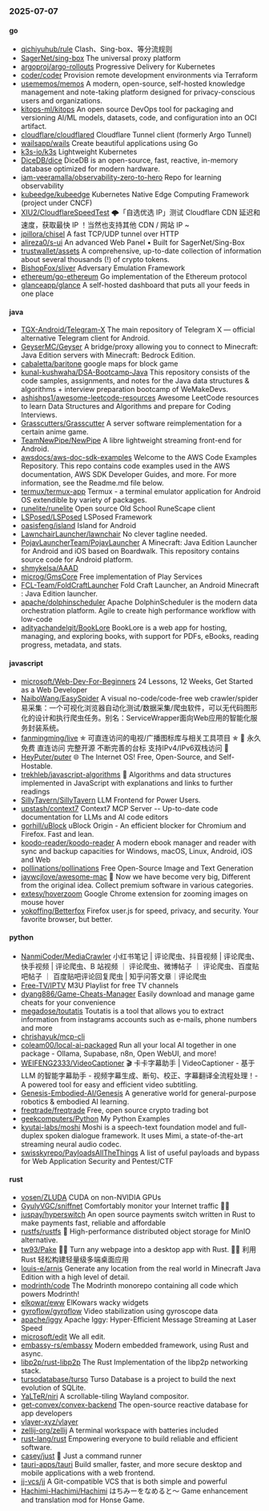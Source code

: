 ### 2025-07-07

#### go
* [qichiyuhub/rule](https://github.com/qichiyuhub/rule) Clash、Sing-box、等分流规则
* [SagerNet/sing-box](https://github.com/SagerNet/sing-box) The universal proxy platform
* [argoproj/argo-rollouts](https://github.com/argoproj/argo-rollouts) Progressive Delivery for Kubernetes
* [coder/coder](https://github.com/coder/coder) Provision remote development environments via Terraform
* [usememos/memos](https://github.com/usememos/memos) A modern, open-source, self-hosted knowledge management and note-taking platform designed for privacy-conscious users and organizations.
* [kitops-ml/kitops](https://github.com/kitops-ml/kitops) An open source DevOps tool for packaging and versioning AI/ML models, datasets, code, and configuration into an OCI artifact.
* [cloudflare/cloudflared](https://github.com/cloudflare/cloudflared) Cloudflare Tunnel client (formerly Argo Tunnel)
* [wailsapp/wails](https://github.com/wailsapp/wails) Create beautiful applications using Go
* [k3s-io/k3s](https://github.com/k3s-io/k3s) Lightweight Kubernetes
* [DiceDB/dice](https://github.com/DiceDB/dice) DiceDB is an open-source, fast, reactive, in-memory database optimized for modern hardware.
* [iam-veeramalla/observability-zero-to-hero](https://github.com/iam-veeramalla/observability-zero-to-hero) Repo for learning observability
* [kubeedge/kubeedge](https://github.com/kubeedge/kubeedge) Kubernetes Native Edge Computing Framework (project under CNCF)
* [XIU2/CloudflareSpeedTest](https://github.com/XIU2/CloudflareSpeedTest) 🌩「自选优选 IP」测试 Cloudflare CDN 延迟和速度，获取最快 IP ！当然也支持其他 CDN / 网站 IP ~
* [jpillora/chisel](https://github.com/jpillora/chisel) A fast TCP/UDP tunnel over HTTP
* [alireza0/s-ui](https://github.com/alireza0/s-ui) An advanced Web Panel • Built for SagerNet/Sing-Box
* [trustwallet/assets](https://github.com/trustwallet/assets) A comprehensive, up-to-date collection of information about several thousands (!) of crypto tokens.
* [BishopFox/sliver](https://github.com/BishopFox/sliver) Adversary Emulation Framework
* [ethereum/go-ethereum](https://github.com/ethereum/go-ethereum) Go implementation of the Ethereum protocol
* [glanceapp/glance](https://github.com/glanceapp/glance) A self-hosted dashboard that puts all your feeds in one place

#### java
* [TGX-Android/Telegram-X](https://github.com/TGX-Android/Telegram-X) The main repository of Telegram X — official alternative Telegram client for Android.
* [GeyserMC/Geyser](https://github.com/GeyserMC/Geyser) A bridge/proxy allowing you to connect to Minecraft: Java Edition servers with Minecraft: Bedrock Edition.
* [cabaletta/baritone](https://github.com/cabaletta/baritone) google maps for block game
* [kunal-kushwaha/DSA-Bootcamp-Java](https://github.com/kunal-kushwaha/DSA-Bootcamp-Java) This repository consists of the code samples, assignments, and notes for the Java data structures & algorithms + interview preparation bootcamp of WeMakeDevs.
* [ashishps1/awesome-leetcode-resources](https://github.com/ashishps1/awesome-leetcode-resources) Awesome LeetCode resources to learn Data Structures and Algorithms and prepare for Coding Interviews.
* [Grasscutters/Grasscutter](https://github.com/Grasscutters/Grasscutter) A server software reimplementation for a certain anime game.
* [TeamNewPipe/NewPipe](https://github.com/TeamNewPipe/NewPipe) A libre lightweight streaming front-end for Android.
* [awsdocs/aws-doc-sdk-examples](https://github.com/awsdocs/aws-doc-sdk-examples) Welcome to the AWS Code Examples Repository. This repo contains code examples used in the AWS documentation, AWS SDK Developer Guides, and more. For more information, see the Readme.md file below.
* [termux/termux-app](https://github.com/termux/termux-app) Termux - a terminal emulator application for Android OS extendible by variety of packages.
* [runelite/runelite](https://github.com/runelite/runelite) Open source Old School RuneScape client
* [LSPosed/LSPosed](https://github.com/LSPosed/LSPosed) LSPosed Framework
* [oasisfeng/island](https://github.com/oasisfeng/island) Island for Android
* [LawnchairLauncher/lawnchair](https://github.com/LawnchairLauncher/lawnchair) No clever tagline needed.
* [PojavLauncherTeam/PojavLauncher](https://github.com/PojavLauncherTeam/PojavLauncher) A Minecraft: Java Edition Launcher for Android and iOS based on Boardwalk. This repository contains source code for Android platform.
* [shmykelsa/AAAD](https://github.com/shmykelsa/AAAD)
* [microg/GmsCore](https://github.com/microg/GmsCore) Free implementation of Play Services
* [FCL-Team/FoldCraftLauncher](https://github.com/FCL-Team/FoldCraftLauncher) Fold Craft Launcher, an Android Minecraft : Java Edition launcher.
* [apache/dolphinscheduler](https://github.com/apache/dolphinscheduler) Apache DolphinScheduler is the modern data orchestration platform. Agile to create high performance workflow with low-code
* [adityachandelgit/BookLore](https://github.com/adityachandelgit/BookLore) BookLore is a web app for hosting, managing, and exploring books, with support for PDFs, eBooks, reading progress, metadata, and stats.

#### javascript
* [microsoft/Web-Dev-For-Beginners](https://github.com/microsoft/Web-Dev-For-Beginners) 24 Lessons, 12 Weeks, Get Started as a Web Developer
* [NaiboWang/EasySpider](https://github.com/NaiboWang/EasySpider) A visual no-code/code-free web crawler/spider易采集：一个可视化浏览器自动化测试/数据采集/爬虫软件，可以无代码图形化的设计和执行爬虫任务。别名：ServiceWrapper面向Web应用的智能化服务封装系统。
* [fanmingming/live](https://github.com/fanmingming/live) ✯ 可直连访问的电视/广播图标库与相关工具项目 ✯ 🔕 永久免费 直连访问 完整开源 不断完善的台标 支持IPv4/IPv6双栈访问 🔕
* [HeyPuter/puter](https://github.com/HeyPuter/puter) 🌐 The Internet OS! Free, Open-Source, and Self-Hostable.
* [trekhleb/javascript-algorithms](https://github.com/trekhleb/javascript-algorithms) 📝 Algorithms and data structures implemented in JavaScript with explanations and links to further readings
* [SillyTavern/SillyTavern](https://github.com/SillyTavern/SillyTavern) LLM Frontend for Power Users.
* [upstash/context7](https://github.com/upstash/context7) Context7 MCP Server -- Up-to-date code documentation for LLMs and AI code editors
* [gorhill/uBlock](https://github.com/gorhill/uBlock) uBlock Origin - An efficient blocker for Chromium and Firefox. Fast and lean.
* [koodo-reader/koodo-reader](https://github.com/koodo-reader/koodo-reader) A modern ebook manager and reader with sync and backup capacities for Windows, macOS, Linux, Android, iOS and Web
* [pollinations/pollinations](https://github.com/pollinations/pollinations) Free Open-Source Image and Text Generation
* [jaywcjlove/awesome-mac](https://github.com/jaywcjlove/awesome-mac)  Now we have become very big, Different from the original idea. Collect premium software in various categories.
* [extesy/hoverzoom](https://github.com/extesy/hoverzoom) Google Chrome extension for zooming images on mouse hover
* [yokoffing/Betterfox](https://github.com/yokoffing/Betterfox) Firefox user.js for speed, privacy, and security. Your favorite browser, but better.

#### python
* [NanmiCoder/MediaCrawler](https://github.com/NanmiCoder/MediaCrawler) 小红书笔记 | 评论爬虫、抖音视频 | 评论爬虫、快手视频 | 评论爬虫、B 站视频 ｜ 评论爬虫、微博帖子 ｜ 评论爬虫、百度贴吧帖子 ｜ 百度贴吧评论回复爬虫 | 知乎问答文章｜评论爬虫
* [Free-TV/IPTV](https://github.com/Free-TV/IPTV) M3U Playlist for free TV channels
* [dyang886/Game-Cheats-Manager](https://github.com/dyang886/Game-Cheats-Manager) Easily download and manage game cheats for your convenience
* [megadose/toutatis](https://github.com/megadose/toutatis) Toutatis is a tool that allows you to extract information from instagrams accounts such as e-mails, phone numbers and more
* [chrishayuk/mcp-cli](https://github.com/chrishayuk/mcp-cli)
* [coleam00/local-ai-packaged](https://github.com/coleam00/local-ai-packaged) Run all your local AI together in one package - Ollama, Supabase, n8n, Open WebUI, and more!
* [WEIFENG2333/VideoCaptioner](https://github.com/WEIFENG2333/VideoCaptioner) 🎬 卡卡字幕助手 | VideoCaptioner - 基于 LLM 的智能字幕助手 - 视频字幕生成、断句、校正、字幕翻译全流程处理！- A powered tool for easy and efficient video subtitling.
* [Genesis-Embodied-AI/Genesis](https://github.com/Genesis-Embodied-AI/Genesis) A generative world for general-purpose robotics & embodied AI learning.
* [freqtrade/freqtrade](https://github.com/freqtrade/freqtrade) Free, open source crypto trading bot
* [geekcomputers/Python](https://github.com/geekcomputers/Python) My Python Examples
* [kyutai-labs/moshi](https://github.com/kyutai-labs/moshi) Moshi is a speech-text foundation model and full-duplex spoken dialogue framework. It uses Mimi, a state-of-the-art streaming neural audio codec.
* [swisskyrepo/PayloadsAllTheThings](https://github.com/swisskyrepo/PayloadsAllTheThings) A list of useful payloads and bypass for Web Application Security and Pentest/CTF

#### rust
* [vosen/ZLUDA](https://github.com/vosen/ZLUDA) CUDA on non-NVIDIA GPUs
* [GyulyVGC/sniffnet](https://github.com/GyulyVGC/sniffnet) Comfortably monitor your Internet traffic 🕵️‍♂️
* [juspay/hyperswitch](https://github.com/juspay/hyperswitch) An open source payments switch written in Rust to make payments fast, reliable and affordable
* [rustfs/rustfs](https://github.com/rustfs/rustfs) 🚀 High-performance distributed object storage for MinIO alternative.
* [tw93/Pake](https://github.com/tw93/Pake) 🤱🏻 Turn any webpage into a desktop app with Rust. 🤱🏻 利用 Rust 轻松构建轻量级多端桌面应用
* [louis-e/arnis](https://github.com/louis-e/arnis) Generate any location from the real world in Minecraft Java Edition with a high level of detail.
* [modrinth/code](https://github.com/modrinth/code) The Modrinth monorepo containing all code which powers Modrinth!
* [elkowar/eww](https://github.com/elkowar/eww) ElKowars wacky widgets
* [gyroflow/gyroflow](https://github.com/gyroflow/gyroflow) Video stabilization using gyroscope data
* [apache/iggy](https://github.com/apache/iggy) Apache Iggy: Hyper-Efficient Message Streaming at Laser Speed
* [microsoft/edit](https://github.com/microsoft/edit) We all edit.
* [embassy-rs/embassy](https://github.com/embassy-rs/embassy) Modern embedded framework, using Rust and async.
* [libp2p/rust-libp2p](https://github.com/libp2p/rust-libp2p) The Rust Implementation of the libp2p networking stack.
* [tursodatabase/turso](https://github.com/tursodatabase/turso) Turso Database is a project to build the next evolution of SQLite.
* [YaLTeR/niri](https://github.com/YaLTeR/niri) A scrollable-tiling Wayland compositor.
* [get-convex/convex-backend](https://github.com/get-convex/convex-backend) The open-source reactive database for app developers
* [vlayer-xyz/vlayer](https://github.com/vlayer-xyz/vlayer)
* [zellij-org/zellij](https://github.com/zellij-org/zellij) A terminal workspace with batteries included
* [rust-lang/rust](https://github.com/rust-lang/rust) Empowering everyone to build reliable and efficient software.
* [casey/just](https://github.com/casey/just) 🤖 Just a command runner
* [tauri-apps/tauri](https://github.com/tauri-apps/tauri) Build smaller, faster, and more secure desktop and mobile applications with a web frontend.
* [jj-vcs/jj](https://github.com/jj-vcs/jj) A Git-compatible VCS that is both simple and powerful
* [Hachimi-Hachimi/Hachimi](https://github.com/Hachimi-Hachimi/Hachimi) はちみーをなめると〜 Game enhancement and translation mod for Honse Game.
